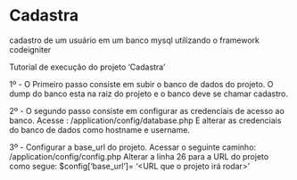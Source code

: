 # Cadastra
cadastro de um usuário em um banco mysql utilizando o framework codeigniter

Tutorial de execução do projeto ‘Cadastra’

1º  - O Primeiro passo consiste em subir o banco de dados do projeto. 
O dump do banco esta na raiz do projeto e o banco deve se chamar cadastro.

2º - O segundo passo consiste em configurar as credenciais de acesso ao banco. 
Acesse :
    /application/config/database.php 
E alterar as credenciais do banco de dados como hostname e username.

3º - Configurar a base_url do projeto. Acessar o seguinte caminho:
    /application/config/config.php 
    Alterar a linha 26 para a URL do projeto como segue:
$config[‘base_url’]= ‘<URL que o projeto irá rodar>’

